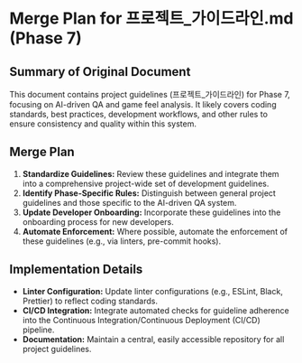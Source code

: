 # Merge Plan for 프로젝트_가이드라인.md (Phase 7)

## Summary of Original Document
This document contains project guidelines (프로젝트_가이드라인) for Phase 7, focusing on AI-driven QA and game feel analysis. It likely covers coding standards, best practices, development workflows, and other rules to ensure consistency and quality within this system.

## Merge Plan
1.  **Standardize Guidelines:** Review these guidelines and integrate them into a comprehensive project-wide set of development guidelines.
2.  **Identify Phase-Specific Rules:** Distinguish between general project guidelines and those specific to the AI-driven QA system.
3.  **Update Developer Onboarding:** Incorporate these guidelines into the onboarding process for new developers.
4.  **Automate Enforcement:** Where possible, automate the enforcement of these guidelines (e.g., via linters, pre-commit hooks).

## Implementation Details
-   **Linter Configuration:** Update linter configurations (e.g., ESLint, Black, Prettier) to reflect coding standards.
-   **CI/CD Integration:** Integrate automated checks for guideline adherence into the Continuous Integration/Continuous Deployment (CI/CD) pipeline.
-   **Documentation:** Maintain a central, easily accessible repository for all project guidelines.
